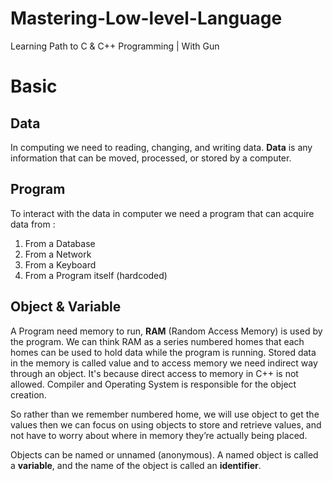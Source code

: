 # Mastering-Low-level-Language
Learning Path to C &amp; C++ Programming | With Gun









# Basic



## 



## Data

In computing we need to reading, changing, and writing data. **Data** is any information that can be moved, processed, or stored by a computer. 

## Program

To interact with the data in computer we need a program that can acquire data from :

1. From a Database
2. From a Network
3. From a Keyboard
4. From a Program itself (hardcoded)



## Object & Variable

A Program need memory to run, **RAM** (Random Access Memory) is used by the program. We can think RAM as a series numbered homes that each homes can be used to hold data while the program is running. Stored data in the memory is called value and to access memory we need indirect way through an object. It's because direct access to memory in C++ is not allowed. Compiler and Operating System is responsible for the object creation.

So rather than we remember numbered home, we will use object to get the values then we can focus on using objects to store and retrieve values, and not have to worry about where in memory they’re actually being placed.

Objects can be named or unnamed (anonymous). A named object is called a **variable**, and the name of the object is called an **identifier**. 
